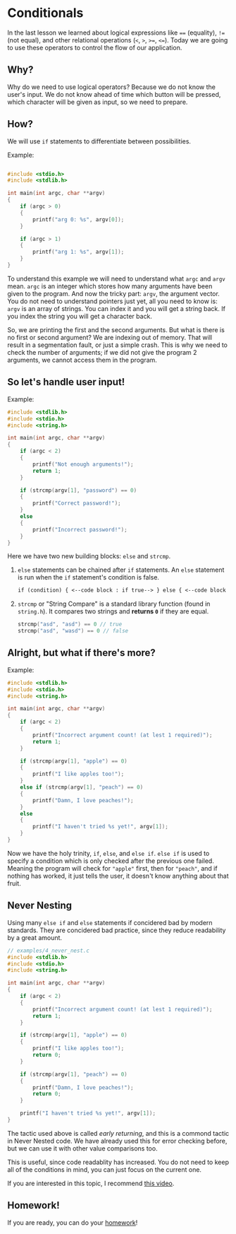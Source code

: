 # Conditionals

In the last lesson we learned about logical expressions like `==` (equality), `!=` (not equal), and other relational operations (`<`, `>`, `>=`, `<=`). Today we are going to use these operators to control the flow of our application.

## Why?

Why do we need to use logical operators? Because we do not know the user's input. We do not know ahead of time which button will be pressed, which character will be given as input, so we need to prepare.

## How?

We will use `if` statements to differentiate between possibilities.

Example:

```c

#include <stdio.h>
#include <stdlib.h>

int main(int argc, char **argv)
{
    if (argc > 0)
    {
        printf("arg 0: %s", argv[0]);
    }

    if (argc > 1)
    {
        printf("arg 1: %s", argv[1]);
    }
}

```

To understand this example we will need to understand what `argc` and `argv` mean. `argc` is an integer which stores how many arguments have been given to the program. And now the tricky part: `argv`, the argument vector. You do not need to understand pointers just yet, all you need to know is: `argv` is an array of strings. You can index it and you will get a string back. If you index the string you will get a character back.

So, we are printing the first and the second arguments. But what is there is no first or second argument? We are indexing out of memory. That will result in a segmentation fault, or just a simple crash. This is why we need to check the number of arguments; if we did not give the program 2 arguments, we cannot access them in the program.

## So let's handle user input!

Example:

```c
#include <stdlib.h>
#include <stdio.h>
#include <string.h>

int main(int argc, char **argv)
{
    if (argc < 2)
    {
        printf("Not enough arguments!");
        return 1;
    }

    if (strcmp(argv[1], "password") == 0)
    {
        printf("Correct password!");
    }
    else
    {
        printf("Incorrect password!");
    }
}
```

Here we have two new building blocks: `else` and `strcmp`.

1. `else` statements can be chained after `if` statements. An `else` statement is run when the `if` statement's condition is false.

   ```txt
   if (condition) { <--code block : if true--> } else { <--code block : if false--> }

   ```

2. `strcmp` or "String Compare" is a standard library function (found in `string.h`). It compares two strings and **returns `0`** if they are equal.
   ```c
   strcmp("asd", "asd") == 0 // true
   strcmp("asd", "wasd") == 0 // false
   ```

## Alright, but what if there's more?

Example:

```c
#include <stdlib.h>
#include <stdio.h>
#include <string.h>

int main(int argc, char **argv)
{
    if (argc < 2)
    {
        printf("Incorrect argument count! (at lest 1 required)");
        return 1;
    }

    if (strcmp(argv[1], "apple") == 0)
    {
        printf("I like apples too!");
    }
    else if (strcmp(argv[1], "peach") == 0)
    {
        printf("Damn, I love peaches!");
    }
    else
    {
        printf("I haven't tried %s yet!", argv[1]);
    }
}
```

Now we have the holy trinity, `if`, `else`, and `else if`. `else if` is used to specify a condition which is only checked after the previous one failed. Meaning the program will check for `"apple"` first, then for `"peach"`, and if nothing has worked, it just tells the user, it doesn't know anything about that fruit.

## Never Nesting

Using many `else if` and `else` statements if concidered bad by modern standards. They are concidered bad practice, since they reduce readability by a great amount.

```c
// examples/4_never_nest.c
#include <stdlib.h>
#include <stdio.h>
#include <string.h>

int main(int argc, char **argv)
{
    if (argc < 2)
    {
        printf("Incorrect argument count! (at lest 1 required)");
        return 1;
    }

    if (strcmp(argv[1], "apple") == 0)
    {
        printf("I like apples too!");
        return 0;
    }

    if (strcmp(argv[1], "peach") == 0)
    {
        printf("Damn, I love peaches!");
        return 0;
    }

    printf("I haven't tried %s yet!", argv[1]);
}
```

The tactic used above is called _early returning_, and this is a commond tactic in Never Nested code. We have already used this for error checking before, but we can use it with other value comparisons too.

This is useful, since code readablity has increased. You do not need to keep all of the conditions in mind, you can just focus on the current one.

If you are interested in this topic, I recommend [this video](https://www.youtube.com/watch?v=CFRhGnuXG-4).

## Homework!

If you are ready, you can do your [homework](./homework.md)!
